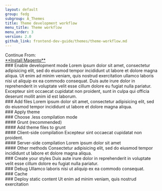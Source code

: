 ```yaml
---
layout: default
group: fedg
subgroup: A_Themes
title: Theme development workflow
menu_title: Theme workflow
menu_order: 3
version: 2.0
github_link: frontend-dev-guide/themes/theme-workflow.md
---
```



<div class="flow-intro" markdown="1">
Continue From:<br />
<a href="">**Install Magento**</a>

</div>

<div class="flow-arrow"> </div>

<div class="flow-block" markdown="1">
### Enable development mode
Lorem ipsum dolor sit amet, consectetur adipisicing elit, sed do eiusmod tempor incididunt ut labore et dolore magna aliqua. Ut enim ad minim veniam, quis nostrud exercitation ullamco laboris nisi ut aliquip ex ea commodo consequat. Duis aute irure dolor in reprehenderit in voluptate velit esse cillum dolore eu fugiat nulla pariatur. Excepteur sint occaecat cupidatat non proident, sunt in culpa qui officia deserunt mollit anim id est laborum.
</div>

<div class="flow-arrow"> </div>

<div class="flow-block" markdown="1">
### Add files
Lorem ipsum dolor sit amet, consectetur adipisicing elit, sed do eiusmod tempor incididunt ut labore et dolore magna aliqua.
</div>

<div class="flow-arrow"> </div>

<div class="flow-block" markdown="1">
### Apply theme
</div>

<div class="flow-arrow"></div>

<div class="flow-block" markdown="1">
### Choose .less compilation mode
</div>

<div class="flow-arrow"></div>

<div class="flow-row">

<div class="flow-column">
<div class="flow-block" markdown="1">
#### Grunt (recommended)
</div>
<div class="flow-arrow"></div>
<div class="flow-block" markdown="1">
#### Add theme files to grunt
</div>

</div>

<div class="flow-column">
<div class="flow-block" markdown="1">
#### Client-side compilation
Excepteur sint occaecat cupidatat non proident.
</div>
<div class="flow-nav top-bottom"></div>
</div>

<div class="flow-column">
<div class="flow-block" markdown="1">
#### Server-side compilation
Lorem ipsum dolor sit amet
</div>
<div class="flow-nav top-bottom"></div>
</div>

<div class="flow-column">
<div class="flow-block" markdown="1">
#### Other methods
Consectetur adipisicing elit, sed do eiusmod tempor incididunt ut labore et dolore magna aliqua.
</div>
<div class="flow-nav top-bottom"></div>
</div>


</div>

<div class="flow-row">

<div class="flow-column">
<div class="flow-nav turn-right"></div>
</div>
<div class="flow-column">
<div class="flow-nav turn-left-right"></div>
</div>
<div class="flow-column">
<div class="flow-nav turn-left-right"></div>
</div>
<div class="flow-column">
<div class="flow-nav turn-left"></div>
</div>

</div>

<div class="flow-arrow"></div>



<div class="flow-block" markdown="1">
### Create your styles
Duis aute irure dolor in reprehenderit in voluptate velit esse cillum dolore eu fugiat nulla pariatur.
</div>
<div class="flow-arrow"></div>


<div class="flow-block" markdown="1">
### Debug
Ullamco laboris nisi ut aliquip ex ea commodo consequat.
</div>
<div class="flow-arrow"></div>

<div class="flow-block" markdown="1">
### Cache
</div>
<div class="flow-arrow"></div>

<div class="flow-block" markdown="1">
### Deploy static content
Ut enim ad minim veniam, quis nostrud exercitation
</div>
